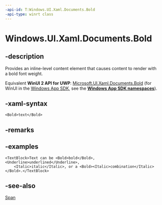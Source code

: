 ```yaml
---
-api-id: T:Windows.UI.Xaml.Documents.Bold
-api-type: winrt class
---
```


<!-- Class syntax.
public class Bold : Windows.UI.Xaml.Documents.Span, Windows.UI.Xaml.Documents.IBold
-->

# Windows.UI.Xaml.Documents.Bold

## -description
Provides an inline-level content element that causes content to render with a bold font weight.

Equivalent **WinUI 2 API for UWP**: [Microsoft.UI.Xaml.Documents.Bold](/windows/winui/api/microsoft.ui.xaml.documents.bold) (for WinUI in the [Windows App SDK](/windows/apps/windows-app-sdk/), see the **[Windows App SDK namespaces](/windows/windows-app-sdk/api/winrt/)**).

## -xaml-syntax
```xaml
<Bold>text</Bold>
```


## -remarks

## -examples

```xaml
<TextBlock>Text can be <Bold>bold</Bold>, <Underline>underlined</Underline>,
    <Italic>italic</Italic>, or a <Bold><Italic>combination</Italic></Bold>.</TextBlock>
```

## -see-also
[Span](span.md)

